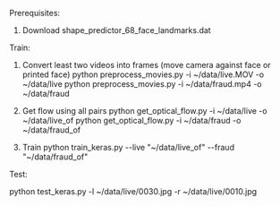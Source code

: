 Prerequisites:

1. Download shape_predictor_68_face_landmarks.dat

Train:

1. Convert least two videos into frames (move camera against face or printed face)
	python preprocess_movies.py -i ~/data/live.MOV -o ~/data/live 
	python preprocess_movies.py -i ~/data/fraud.mp4 -o ~/data/fraud

2. Get flow using all pairs
	python get_optical_flow.py -i ~/data/live -o ~/data/live_of
	python get_optical_flow.py -i ~/data/fraud -o ~/data/fraud_of

3. Train 
	python train_keras.py --live "~/data/live_of" --fraud "~/data/fraud_of"

Test:

python test_keras.py -l ~/data/live/0030.jpg -r ~/data/live/0010.jpg